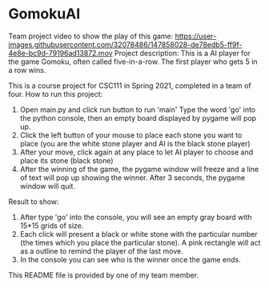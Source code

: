 # GomokuAI
Team project
video to show the play of this game:
https://user-images.githubusercontent.com/32078486/147858028-de78edb5-ff9f-4e8e-bc9d-79196ad13872.mov
Project description:
This is a AI player for the game Gomoku, often called five-in-a-row. The first player who gets 5 in a row wins.

This is a course project for CSC111 in Spring 2021, completed in a team of four.
How to run this project:
1. Open main.py and click run button to run 'main' Type the word 'go' into the python console, then an empty
board displayed by pygame will pop up.
2. Click the left button of your mouse to place each stone you want to place (you are the white stone player and
AI is the black stone player)
3. After your move, click again at any place to let AI player to choose and place its stone (black stone)
4. After the winning of the game, the pygame window will freeze and a line of text will pop up showing the
winner. After 3 seconds, the pygame window will quit.

Result to show:
1. After type 'go' into the console, you will see an empty gray board with 15*15 grids of size.
2. Each click will present a black or white stone with the particular number (the times which you place the
particular stone). A pink rectangle will act as a outline to remind the player of the last move.
3. In the console you can see who is the winner once the game ends.

This README file is provided by one of my team member.
